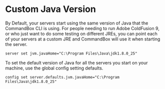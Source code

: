 # Custom Java Version

By Default, your servers start using the same version of Java that the CommandBox CLI is using.  For people needing to run Adobe ColdFusion 9, or who just want to do some testing on different JREs, you can point each of your servers at a custom JRE and CommandBox will use it when starting the server.

```
server set jvm.javaHome="C:\Program Files\Java\jdk1.8.0_25"
```

To set the default version of Java for all the servers you start on your machine, use the global config setting defaults.

```
config set server.defaults.jvm.javaHome="C:\Program Files\Java\jdk1.8.0_25"
```


